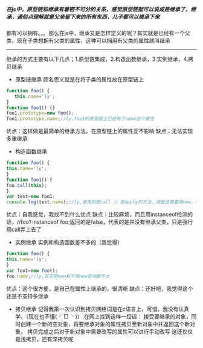 ##### 在js中，原型链和继承有着密不可分的关系，感觉原型链就可以说成是继承了，继承，通俗点理解就是父亲留下来的所有东西，儿子都可以继承下来
都有可以拥有。。。那么在js中，继承又是怎样定义的呢？其实就是已经有一个父类，现在子类想拥有父类的属性，这种可以拥用有父类的属性就叫继承

---

 继承的方式主要有以下几点；1.原型链集成，2.构造函数继承，3.实例继承，4.拷贝继承
 
 * 原型链继承
 顾名思义就是在将子类的属性放在原型链上
 
 ```javascript
 function foo() {
	this.name='ly';
}
 function foo1() {}
 foo1.prototype=new foo();
 foo1.prototype.name;//ly.foo1的原型链上已经有了name这个属性
 ```
 
 优点：这样做是最简单的继承方法，在原型链上的属性互不影响
 缺点：无法实现多重继承
 
 * 构造函数继承
 
 ```javascript
 function foo() {
 this.name='ly'; 
 }
 function foo1() {
 foo.call(this);
 }
var test=new foo1; 
console.log(test.name);//ly,使用的是call（）或apply的方法，但是还需要用new，不然无法生成实例
```
优点：自我感觉，我找不到什么优点
缺点：比较麻烦，而且用instanceof检测的话，//foo1 instanceof foo;返回的是false，代表的是并没有继承父类，只是强行用call弄上去了

* 实例继承
实例和构造函数差不多的（我觉得）

```javascript
function foo() {
this.name='ly';
}
var foo1=new foo();
foo.name;//ly,其实用new和不用new影响都不大
```
优点：这个很方便，是自己在属性上继承的，很清晰
缺点：还好吧，我觉得这个还是不支持多继承

* 拷贝继承
记得我第一次认识到拷贝网络词是在c语言上，可惜，我没有认真学，（现在也不懂( ╯□╰ )）
在网上找到这样一段话：
接受要继承的对象，同时创建一个新的空对象，将要继承对象的属性拷贝至新对象中并返回这个新对象，
拷贝完成之后对于新对象中需要改写的属性可以进行手动改写
这还仅仅是浅拷贝，还有深拷贝呢

 
 
